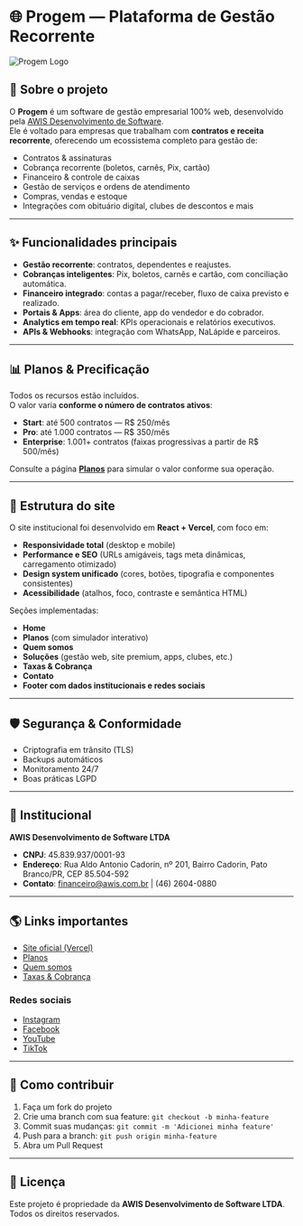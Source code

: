 # 🌐 Progem — Plataforma de Gestão Recorrente

![Progem Logo](https://sandbox-api.progem.com.br/docs/logo.png)

## 📖 Sobre o projeto
O **Progem** é um software de gestão empresarial 100% web, desenvolvido pela [AWIS Desenvolvimento de Software](https://www.awis.com.br).  
Ele é voltado para empresas que trabalham com **contratos e receita recorrente**, oferecendo um ecossistema completo para gestão de:

- Contratos & assinaturas  
- Cobrança recorrente (boletos, carnês, Pix, cartão)  
- Financeiro & controle de caixas  
- Gestão de serviços e ordens de atendimento  
- Compras, vendas e estoque  
- Integrações com obituário digital, clubes de descontos e mais  

---

## ✨ Funcionalidades principais
- **Gestão recorrente**: contratos, dependentes e reajustes.  
- **Cobranças inteligentes**: Pix, boletos, carnês e cartão, com conciliação automática.  
- **Financeiro integrado**: contas a pagar/receber, fluxo de caixa previsto e realizado.  
- **Portais & Apps**: área do cliente, app do vendedor e do cobrador.  
- **Analytics em tempo real**: KPIs operacionais e relatórios executivos.  
- **APIs & Webhooks**: integração com WhatsApp, NaLápide e parceiros.  

---

## 📊 Planos & Precificação
Todos os recursos estão incluídos.  
O valor varia **conforme o número de contratos ativos**:

- **Start**: até 500 contratos — R$ 250/mês  
- **Pro**: até 1.000 contratos — R$ 350/mês  
- **Enterprise**: 1.001+ contratos (faixas progressivas a partir de R$ 500/mês)  

Consulte a página **[Planos](https://oficial-self.vercel.app/planos)** para simular o valor conforme sua operação.

---

## 🔗 Estrutura do site
O site institucional foi desenvolvido em **React + Vercel**, com foco em:

- **Responsividade total** (desktop e mobile)  
- **Performance e SEO** (URLs amigáveis, tags meta dinâmicas, carregamento otimizado)  
- **Design system unificado** (cores, botões, tipografia e componentes consistentes)  
- **Acessibilidade** (atalhos, foco, contraste e semântica HTML)  

Seções implementadas:
- **Home**
- **Planos** (com simulador interativo)
- **Quem somos**
- **Soluções** (gestão web, site premium, apps, clubes, etc.)
- **Taxas & Cobrança**
- **Contato**
- **Footer com dados institucionais e redes sociais**

---

## 🛡️ Segurança & Conformidade
- Criptografia em trânsito (TLS)  
- Backups automáticos  
- Monitoramento 24/7  
- Boas práticas LGPD  

---

## 📍 Institucional
**AWIS Desenvolvimento de Software LTDA**  
- **CNPJ**: 45.839.937/0001-93  
- **Endereço**: Rua Aldo Antonio Cadorin, nº 201, Bairro Cadorin, Pato Branco/PR, CEP 85.504-592  
- **Contato**: financeiro@awis.com.br | (46) 2604-0880  

---

## 🌎 Links importantes
- [Site oficial (Vercel)](https://oficial-self.vercel.app/)  
- [Planos](https://oficial-self.vercel.app/planos)  
- [Quem somos](https://oficial-self.vercel.app/quem-somos)  
- [Taxas & Cobrança](https://oficial-self.vercel.app/taxas)  

### Redes sociais
- [Instagram](https://www.instagram.com/progemsoftware)  
- [Facebook](https://www.facebook.com/profile.php?id=61557184553857&locale=pt_BR)  
- [YouTube](https://www.youtube.com/@progem5998)  
- [TikTok](https://www.tiktok.com/@progemsoftware)  

---

## 🚀 Como contribuir
1. Faça um fork do projeto  
2. Crie uma branch com sua feature: `git checkout -b minha-feature`  
3. Commit suas mudanças: `git commit -m 'Adicionei minha feature'`  
4. Push para a branch: `git push origin minha-feature`  
5. Abra um Pull Request  

---

## 📜 Licença
Este projeto é propriedade da **AWIS Desenvolvimento de Software LTDA**.  
Todos os direitos reservados.
